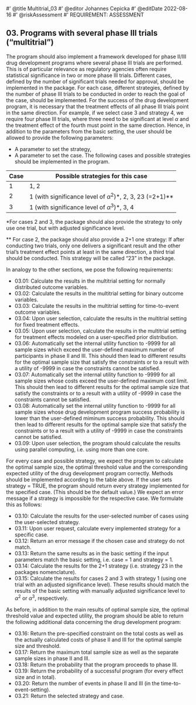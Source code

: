 #' @title Multitrial_03
#' @editor Johannes Cepicka
#' @editDate 2022-08-16
#' @riskAssessment
#' REQUIREMENT: ASSESSMENT


## 03. Programs with several phase III trials (“multitrial”)

The program should also implement a framework developed for phase II/III drug development programs where several phase III trials are performed. This is of particular relevance as regulatory agencies often require statistical significance in two or more phase III trials. Different cases, defined by the number of significant trials needed for approval, should be implemented in the package. For each case, different strategies, defined by the number of phase III trials to be conducted in order to reach the goal of the case, should be implemented. For the success of the drug development program, it is necessary that the treatment effects of all phase III trials point in the same direction. For example, if we select case 3 and strategy 4, we require four phase III trials, where three need to be significant at level $\alpha$ and the treatment effect of the fourth must point in the same direction.
Hence, in addition to the parameters from the basic setting, the user should be allowed to provide the following parameters:

  *	A parameter to set the strategy, 
  *	A parameter to set the case.
The following cases and possible strategies should be implemented in the program.

| Case | Possible strategies for this case                             |
|------|---------------------------------------------------------------|
| 1    | 1, 2                                                          |
| 2    | 1 (with significance level of $\alpha^2$)*, 2, 3, 23 (=2+1)** |
| 3    | 1 (with significance level of $\alpha^3$)*, 3, 4              |


 *For cases 2 and 3, the package should also provide the strategy to only use one trial, but with adjusted significance level.

 ** For case 2, the package should also provide a 2+1 one strategy: If after conducting two trials, only one delivers a significant result and the other trial’s treatment effect points at least in the same direction, a third trial should be conducted. This strategy will be called “23” in the package.

In analogy to the other sections, we pose the following requirements:

  *	03.01: Calculate the results in the multitrial setting for normally distributed outcome variables.
  *	03.02: Calculate the results in the multitrial setting for binary outcome variables.
  *	03.03: Calculate the results in the multitrial setting for time-to-event outcome variables.
  *	03.04: Upon user selection, calculate the results in the multitrial setting for fixed treatment effects.
  *	03.05: Upon user selection, calculate the results in the multitrial setting for treatment effects modeled on a user-specified prior distribution.
  *	03.06: Automatically set the internal utility function to -9999 for all sample sizes which exceed the user-defined maximum number of participants in phase II and III. This should then lead to different results for the optimal sample size that satisfy the constraints or to a result with a utility of -9999 in case the constraints cannot be satisfied.
  *	03.07: Automatically set the internal utility function to -9999 for all sample sizes whose costs exceed the user-defined maximum cost limit. This should then lead to different results for the optimal sample size that satisfy the constraints or to a result with a utility of -9999 in case the constraints cannot be satisfied.
  *	03.08: Automatically set the internal utility function to -9999 for all sample sizes whose drug development program success probability is lower than the user-defined miminum success probability. This should then lead to different results for the optimal sample size that satisfy the constraints or to a result with a utility of -9999 in case the constraints cannot be satisfied.
  *	03.09: Upon user selection, the program should calculate the results using parallel computing, i.e. using more than one core.

For every case and possible strategy, we expect the program to calculate the optimal sample size, the optimal threshold value and the corresponding expected utility of the drug development program correctly. Methods should be implemented according to the table above. If the user sets strategy = TRUE, the program should return every strategy implemented for the specified case. (This should be the default value.) We expect an error message if a strategy is impossible for the respective case. We formulate this as follows:

  *	03.10: Calculate the results for the user-selected number of cases using the user-selected strategy.
  *	03.11: Upon user request, calculate every implemented strategy for a specific case.
  *	03.12: Return an error message if the chosen case and strategy do not match.
  *	03.13: Return the same results as in the basic setting if the input parameters match the basic setting, i.e. case = 1 and strategy = 1.
  *	03.14: Calculate the results for the 2+1 strategy (i.e. strategy 23 in the packages nomenclature).
  *	03.15: Calculate the results for cases 2 and 3 with strategy 1 (using one trial with an adjusted significance level). These results should match the results of the basic setting with manually adjusted significance level to $\alpha^2$ or $\alpha^3$, respectively.

As before, in addition to the main results of optimal sample size, the optimal threshold value and expected utility, the program should be able to return the following additional data concerning the drug development program:

  *	03.16: Return the pre-specified constraint on the total costs as well as the actually calculated costs of phase II and III for the optimal sample size and threshold.
  *	03.17: Return the maximum total sample size as well as the separate sample sizes in phase II and III.
  *	03.18: Return the probability that the program proceeds to phase III.
  *	03.19: Return the probability of a successful program (for every effect size and in total).
  *	03.20: Return the number of events in phase II and III (in the time-to-event-setting).
  *	03.21: Return the selected strategy and case.

